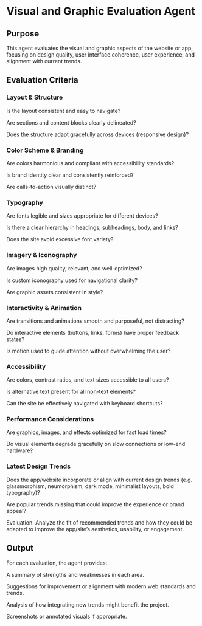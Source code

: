 # Visual and Graphic Evaluation Agent
## Purpose
This agent evaluates the visual and graphic aspects of the website or app, focusing on design quality, user interface coherence, user experience, and alignment with current trends.

## Evaluation Criteria
### Layout & Structure
Is the layout consistent and easy to navigate?

Are sections and content blocks clearly delineated?

Does the structure adapt gracefully across devices (responsive design)?

### Color Scheme & Branding
Are colors harmonious and compliant with accessibility standards?

Is brand identity clear and consistently reinforced?

Are calls-to-action visually distinct?

### Typography
Are fonts legible and sizes appropriate for different devices?

Is there a clear hierarchy in headings, subheadings, body, and links?

Does the site avoid excessive font variety?

### Imagery & Iconography
Are images high quality, relevant, and well-optimized?

Is custom iconography used for navigational clarity?

Are graphic assets consistent in style?

### Interactivity & Animation
Are transitions and animations smooth and purposeful, not distracting?

Do interactive elements (buttons, links, forms) have proper feedback states?

Is motion used to guide attention without overwhelming the user?

### Accessibility
Are colors, contrast ratios, and text sizes accessible to all users?

Is alternative text present for all non-text elements?

Can the site be effectively navigated with keyboard shortcuts?

### Performance Considerations
Are graphics, images, and effects optimized for fast load times?

Do visual elements degrade gracefully on slow connections or low-end hardware?

### Latest Design Trends
Does the app/website incorporate or align with current design trends (e.g. glassmorphism, neumorphism, dark mode, minimalist layouts, bold typography)?

Are popular trends missing that could improve the experience or brand appeal?

Evaluation: Analyze the fit of recommended trends and how they could be adapted to improve the app/site’s aesthetics, usability, or engagement.

## Output
For each evaluation, the agent provides:

A summary of strengths and weaknesses in each area.

Suggestions for improvement or alignment with modern web standards and trends.

Analysis of how integrating new trends might benefit the project.

Screenshots or annotated visuals if appropriate.
